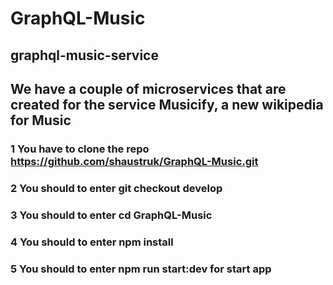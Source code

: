 # GraphQL-Music
## graphql-music-service

## We have a couple of microservices that are created for the service Musicify, a new wikipedia for Music

### 1 You have to clone the repo **https://github.com/shaustruk/GraphQL-Music.git**
### 2 You should to enter  **git checkout develop**  
### 3 You should to enter **cd GraphQL-Music**   
### 4 You should to enter **npm install**    
### 5 You should to enter **npm run start:dev** for start app  



